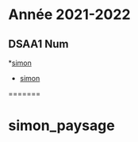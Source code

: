 
# Année 2021-2022

## DSAA1 Num
*[simon](https://SimonDENOUAL.github.io/simon_paysage)
* [simon](https://simondenoual.github.io/simon_paysage/)

=======
# simon_paysage